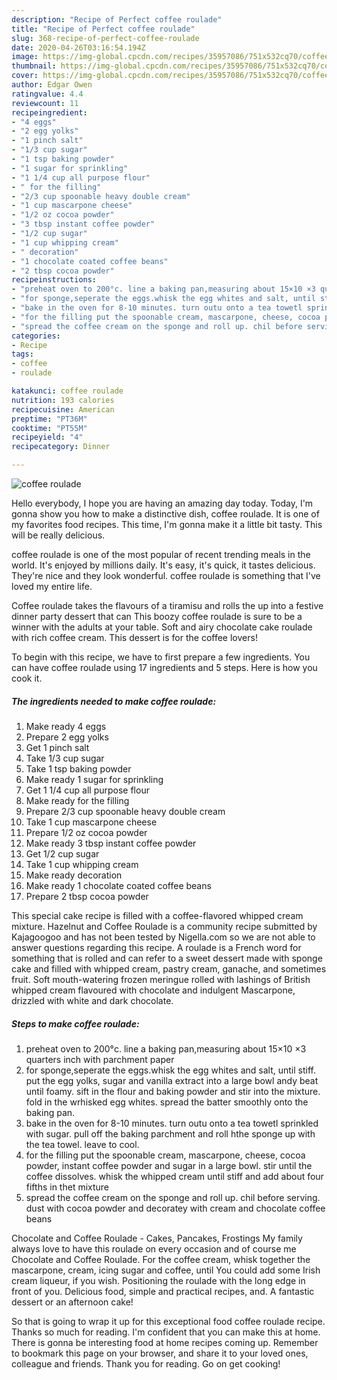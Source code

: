 ```yaml
---
description: "Recipe of Perfect coffee roulade"
title: "Recipe of Perfect coffee roulade"
slug: 368-recipe-of-perfect-coffee-roulade
date: 2020-04-26T03:16:54.194Z
image: https://img-global.cpcdn.com/recipes/35957086/751x532cq70/coffee-roulade-recipe-main-photo.jpg
thumbnail: https://img-global.cpcdn.com/recipes/35957086/751x532cq70/coffee-roulade-recipe-main-photo.jpg
cover: https://img-global.cpcdn.com/recipes/35957086/751x532cq70/coffee-roulade-recipe-main-photo.jpg
author: Edgar Owen
ratingvalue: 4.4
reviewcount: 11
recipeingredient:
- "4 eggs"
- "2 egg yolks"
- "1 pinch salt"
- "1/3 cup sugar"
- "1 tsp baking powder"
- "1 sugar for sprinkling"
- "1 1/4 cup all purpose flour"
- " for the filling"
- "2/3 cup spoonable heavy double cream"
- "1 cup mascarpone cheese"
- "1/2 oz cocoa powder"
- "3 tbsp instant coffee powder"
- "1/2 cup sugar"
- "1 cup whipping cream"
- " decoration"
- "1 chocolate coated coffee beans"
- "2 tbsp cocoa powder"
recipeinstructions:
- "preheat oven to 200°c. line a baking pan,measuring about 15×10 ×3 quarters inch with parchment paper"
- "for sponge,seperate the eggs.whisk the egg whites and salt, until stiff. put the egg yolks,  sugar and vanilla extract into a large bowl andy beat until foamy. sift in the flour and baking powder  and stir into the mixture. fold in the wrhisked egg whites. spread the batter smoothly onto the baking pan."
- "bake in the oven for 8-10 minutes. turn outu onto a tea towetl sprinkled with sugar. pull off the baking parchment and roll hthe sponge up with the tea towel. leave to cool."
- "for the filling put the spoonable cream, mascarpone, cheese, cocoa powder, instant coffee powder and sugar in a large bowl. stir until the coffee dissolves. whisk the whipped cream until stiff and add about four fifths in thet mixture"
- "spread the coffee cream on the sponge and roll up. chil before serving. dust with cocoa powder and decoratey with cream and chocolate coffee beans"
categories:
- Recipe
tags:
- coffee
- roulade

katakunci: coffee roulade 
nutrition: 193 calories
recipecuisine: American
preptime: "PT36M"
cooktime: "PT55M"
recipeyield: "4"
recipecategory: Dinner

---
```



![coffee roulade](https://img-global.cpcdn.com/recipes/35957086/751x532cq70/coffee-roulade-recipe-main-photo.jpg)

Hello everybody, I hope you are having an amazing day today. Today, I'm gonna show you how to make a distinctive dish, coffee roulade. It is one of my favorites food recipes. This time, I'm gonna make it a little bit tasty. This will be really delicious.

coffee roulade is one of the most popular of recent trending meals in the world. It's enjoyed by millions daily. It's easy, it's quick, it tastes delicious. They're nice and they look wonderful. coffee roulade is something that I've loved my entire life.

Coffee roulade takes the flavours of a tiramisu and rolls the up into a festive dinner party dessert that can This boozy coffee roulade is sure to be a winner with the adults at your table. Soft and airy chocolate cake roulade with rich coffee cream. This dessert is for the coffee lovers!


To begin with this recipe, we have to first prepare a few ingredients. You can have coffee roulade using 17 ingredients and 5 steps. Here is how you cook it.

<!--inarticleads1-->

##### The ingredients needed to make coffee roulade:

1. Make ready 4 eggs
1. Prepare 2 egg yolks
1. Get 1 pinch salt
1. Take 1/3 cup sugar
1. Take 1 tsp baking powder
1. Make ready 1 sugar for sprinkling
1. Get 1 1/4 cup all purpose flour
1. Make ready  for the filling
1. Prepare 2/3 cup spoonable heavy double cream
1. Take 1 cup mascarpone cheese
1. Prepare 1/2 oz cocoa powder
1. Make ready 3 tbsp instant coffee powder
1. Get 1/2 cup sugar
1. Take 1 cup whipping cream
1. Make ready  decoration
1. Make ready 1 chocolate coated coffee beans
1. Prepare 2 tbsp cocoa powder


This special cake recipe is filled with a coffee-flavored whipped cream mixture. Hazelnut and Coffee Roulade is a community recipe submitted by Kajagoogoo and has not been tested by Nigella.com so we are not able to answer questions regarding this recipe. A roulade is a French word for something that is rolled and can refer to a sweet dessert made with sponge cake and filled with whipped cream, pastry cream, ganache, and sometimes fruit. Soft mouth-watering frozen meringue rolled with lashings of British whipped cream flavoured with chocolate and indulgent Mascarpone, drizzled with white and dark chocolate. 

<!--inarticleads2-->

##### Steps to make coffee roulade:

1. preheat oven to 200°c. line a baking pan,measuring about 15×10 ×3 quarters inch with parchment paper
1. for sponge,seperate the eggs.whisk the egg whites and salt, until stiff. put the egg yolks,  sugar and vanilla extract into a large bowl andy beat until foamy. sift in the flour and baking powder  and stir into the mixture. fold in the wrhisked egg whites. spread the batter smoothly onto the baking pan.
1. bake in the oven for 8-10 minutes. turn outu onto a tea towetl sprinkled with sugar. pull off the baking parchment and roll hthe sponge up with the tea towel. leave to cool.
1. for the filling put the spoonable cream, mascarpone, cheese, cocoa powder, instant coffee powder and sugar in a large bowl. stir until the coffee dissolves. whisk the whipped cream until stiff and add about four fifths in thet mixture
1. spread the coffee cream on the sponge and roll up. chil before serving. dust with cocoa powder and decoratey with cream and chocolate coffee beans


Chocolate and Coffee Roulade - Cakes, Pancakes, Frostings My family always love to have this roulade on every occasion and of course me Chocolate and Coffee Roulade. For the coffee cream, whisk together the mascarpone, cream, icing sugar and coffee, until You could add some Irish cream liqueur, if you wish. Positioning the roulade with the long edge in front of you. Delicious food, simple and practical recipes, and. A fantastic dessert or an afternoon cake! 

So that is going to wrap it up for this exceptional food coffee roulade recipe. Thanks so much for reading. I'm confident that you can make this at home. There is gonna be interesting food at home recipes coming up. Remember to bookmark this page on your browser, and share it to your loved ones, colleague and friends. Thank you for reading. Go on get cooking!
